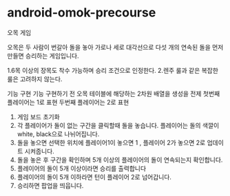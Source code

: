 # android-omok-precourse

오목 게임

오목은 두 사람이 번갈아 돌을 놓아 가로나 세로 대각선으로 다섯 개의 연속된 돌을 먼저 만들면 승리하는 게임입니다.

1.6목 이상의 장목도 착수 가능하며 승리 조건으로 인정한다.
2.렌주 룰과 같은 복잡한 룰은 고려하지 않는다.

기능 구현 
기능 구현하기 전 
 오목 테이블에 해당하는 2차원 배열을 생성을 전제 
 첫번째 플레이어는 1로 표현 두번째 플레이어는 2로 표현

1. 게임 보드 초기화 
2. 각 플레이어가 돌이 없는 구간을 클릭할때 돌을 놓습니다. 플레이어는 돌의 색깔이 white, black으로 나뉘어집니다.
3. 돌을 놓으면 선택한 위치에 플레이어1이 놓으면 1 , 플레이어 2가 놓으면 2로 업데이트 시켜줍니다.
4. 돌을 놓은 후 구간을 확인하며 5개 이상의 플레이어의 돌이 연속되는지 확인합니다. 
5. 플레이어의 돌이 5개 이상이라면 승리를 출력합니다
6. 플레이어의 돌이 5개 이하라면 턴이 플레이어 2로 넘어갑니다.
7. 승리하면 팝업을 띄웁니다.